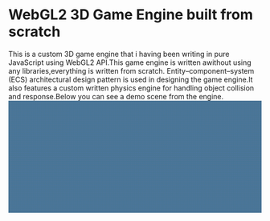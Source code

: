 # WebGL2 3D Game Engine built from scratch
This is a custom 3D game engine that i having been writing in pure JavaScript using WebGL2 API.This game engine is written awithout using any libraries,everything is written from scratch.
Entity–component–system (ECS) architectural design pattern is used in designing the game engine.It also features a custom written physics engine for handling object collision and response.Below you can see a demo scene from the engine.
![](demo.gif)
